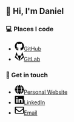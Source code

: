 <h2>👋 Hi, I'm Daniel</h2>

<h3>💻 Places I code</h3>
<ul>
  <li><a title="GitHub" href="https://github.com/TheOrangePuff"><img src="images/socials/github.svg" alt="GitHub icon" width="24" height="24">GitHub</a></li>
  <li><a title="GitLab" href="https://gitlab.com/TheOrangePuff"><img src="images/socials/gitlab.svg" alt="GitLab icon" width="24" height="24">GitLab</a></li>
</ul>

<h3>💬 Get in touch</h3>
<ul>
  <li><a title="Website" href="https://danielvdp.com"><img src="images/socials/globe.svg" alt="Globe icon" width="24" height="24">Personal Website</a></li>
  <li><a title="LinkedIn" href="https://www.linkedin.com/in/daniel-van-der-ploeg/"><img src="images/socials/linkedin.svg" alt="LinkedIn icon" width="24" height="24">LinkedIn</a></li>
  <li><a title="Email me" href="mailto:danielvdp56@gmail.com"><img src="images/socials/envelope.svg" alt="Envelope icon" width="24" height="24">Email</a></li>
</ul>
